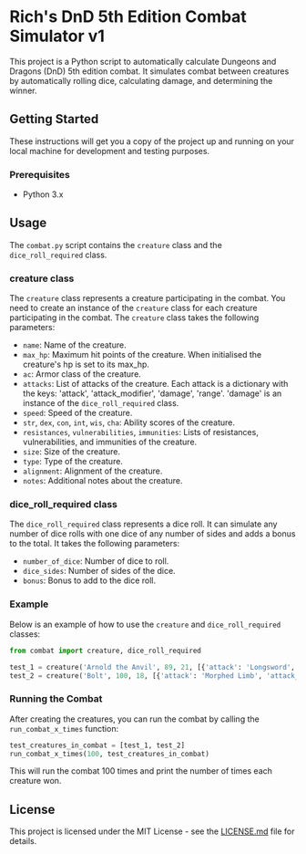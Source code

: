 # Rich's DnD 5th Edition Combat Simulator v1

This project is a Python script to automatically calculate Dungeons and Dragons (DnD) 5th edition combat. It simulates combat between creatures by automatically rolling dice, calculating damage, and determining the winner. 

## Getting Started

These instructions will get you a copy of the project up and running on your local machine for development and testing purposes.

### Prerequisites

- Python 3.x

## Usage

The `combat.py` script contains the `creature` class and the `dice_roll_required` class. 

### creature class

The `creature` class represents a creature participating in the combat. You need to create an instance of the `creature` class for each creature participating in the combat. The `creature` class takes the following parameters:

- `name`: Name of the creature.
- `max_hp`: Maximum hit points of the creature. When initialised the creature's hp is set to its max_hp.
- `ac`: Armor class of the creature.
- `attacks`: List of attacks of the creature. Each attack is a dictionary with the keys: 'attack', 'attack_modifier', 'damage', 'range'. 'damage' is an instance of the `dice_roll_required` class.
- `speed`: Speed of the creature.
- `str`, `dex`, `con`, `int`, `wis`, `cha`: Ability scores of the creature.
- `resistances`, `vulnerabilities`, `immunities`: Lists of resistances, vulnerabilities, and immunities of the creature.
- `size`: Size of the creature.
- `type`: Type of the creature.
- `alignment`: Alignment of the creature.
- `notes`: Additional notes about the creature.

### dice_roll_required class

The `dice_roll_required` class represents a dice roll. It can simulate any number of dice rolls with one dice of any number of sides and adds a bonus to the total. It takes the following parameters:

- `number_of_dice`: Number of dice to roll.
- `dice_sides`: Number of sides of the dice.
- `bonus`: Bonus to add to the dice roll.

### Example

Below is an example of how to use the `creature` and `dice_roll_required` classes:

```python
from combat import creature, dice_roll_required

test_1 = creature('Arnold the Anvil', 89, 21, [{'attack': 'Longsword', 'attack_modifier': 8, 'damage': dice_roll_required(1, 8, 8), 'range': 0}, {'attack': 'Longsword', 'attack_modifier': 8, 'damage': dice_roll_required(1, 8, 8), 'range': 0}], 30, 18, 14, 16, 12, 13, 13, [], [], [], 'M', 'Humanoid', 'LG', '')
test_2 = creature('Bolt', 100, 18, [{'attack': 'Morphed Limb', 'attack_modifier': 10, 'damage': dice_roll_required(2, 8, 2), 'range': 5},{'attack': 'Morphed Limb', 'attack_modifier': 10, 'damage': dice_roll_required(2, 8, 2), 'range': 5},{'attack': 'Morphed Limb', 'attack_modifier': 10, 'damage': dice_roll_required(2, 8, 2), 'range': 5}], 30, 18, 14, 18, 6, 12, 6, [], [], [], 'L', 'Demon', 'CE', '')
```

### Running the Combat

After creating the creatures, you can run the combat by calling the `run_combat_x_times` function:

```python
test_creatures_in_combat = [test_1, test_2]
run_combat_x_times(100, test_creatures_in_combat)
```

This will run the combat 100 times and print the number of times each creature won.

## License

This project is licensed under the MIT License - see the [LICENSE.md](LICENSE.md) file for details.
